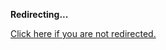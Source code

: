 <!DOCTYPE html>
<html>
<head>
<title>Redirecting...</title>
<link rel="canonical" href="http://blog.jle.im/entry/inside-my-world-ode-to-functor-and-monad.md"/>
<meta http-equiv="content-type" content="text/html; charset=utf-8" />
<meta http-equiv="refresh" content="0; url=#{destination_path}" />
</head>
<body>
  <p><strong>Redirecting...</strong></p>
  <p><a href='http://blog.jle.im/entry/inside-my-world-ode-to-functor-and-monad.md'>Click here if you are not redirected.</a></p>
  <script>
    document.location.href = "http://blog.jle.im/entry/inside-my-world-ode-to-functor-and-monad.md";
  </script>
</body>
</html>
